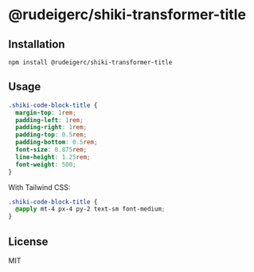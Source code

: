 # @rudeigerc/shiki-transformer-title

## Installation

```shell
npm install @rudeigerc/shiki-transformer-title
```

## Usage

```css
.shiki-code-block-title {
  margin-top: 1rem;
  padding-left: 1rem;
  padding-right: 1rem;
  padding-top: 0.5rem;
  padding-bottom: 0.5rem;
  font-size: 0.875rem;
  line-height: 1.25rem;
  font-weight: 500;
}
```

With Tailwind CSS:

```css
.shiki-code-block-title {
  @apply mt-4 px-4 py-2 text-sm font-medium;
}
```

## License

MIT
